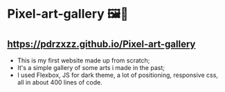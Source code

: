 # Pixel-art-gallery 🖼🎨
https://pdrzxzz.github.io/Pixel-art-gallery
---
- This is my first website made up from scratch;
- It's a simple gallery of some arts i made in the past;
- I used Flexbox, JS for dark theme, a lot of positioning, responsive css, all in about 400 lines of code.
